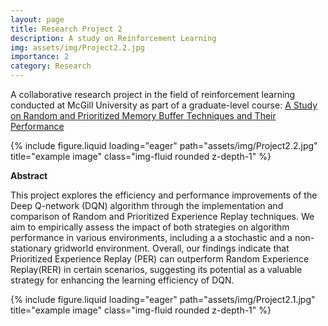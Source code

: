 ```yaml
---
layout: page
title: Research Project 2
description: A study on Reinforcement Learning 
img: assets/img/Project2.2.jpg
importance: 2
category: Research
---
```


A collaborative research project in the field of reinforcement learning conducted at McGill University as part of a graduate-level course: <a href="https://drive.google.com/file/d/1yg1AXV2AbsHC2g6n__JKsteykK50t7W1/view?usp=share_link">A Study on Random and Prioritized Memory Buffer Techniques and Their Performance</a>

<div class="row">
    <div class="col-sm mt-3 mt-md-0">
        {% include figure.liquid loading="eager" path="assets/img/Project2.2.jpg" title="example image" class="img-fluid rounded z-depth-1" %}
    </div>
</div>


<b>Abstract</b>

This project explores the efficiency and performance improvements of the Deep Q-network (DQN) algorithm through the implementation and comparison of Random and Prioritized Experience Replay techniques. We aim to empirically assess the impact of both strategies on algorithm performance in various environments, including a a stochastic and a non-stationary gridworld environment. Overall, our findings indicate that Prioritized Experience Replay (PER) can outperform Random Experience Replay(RER) in certain scenarios, suggesting its potential as a valuable strategy for enhancing the learning efficiency of DQN. 

<div class="row">
    <div class="col-sm mt-3 mt-md-0">
        {% include figure.liquid loading="eager" path="assets/img/Project2.1.jpg" title="example image" class="img-fluid rounded z-depth-1" %}
    </div>
</div>


